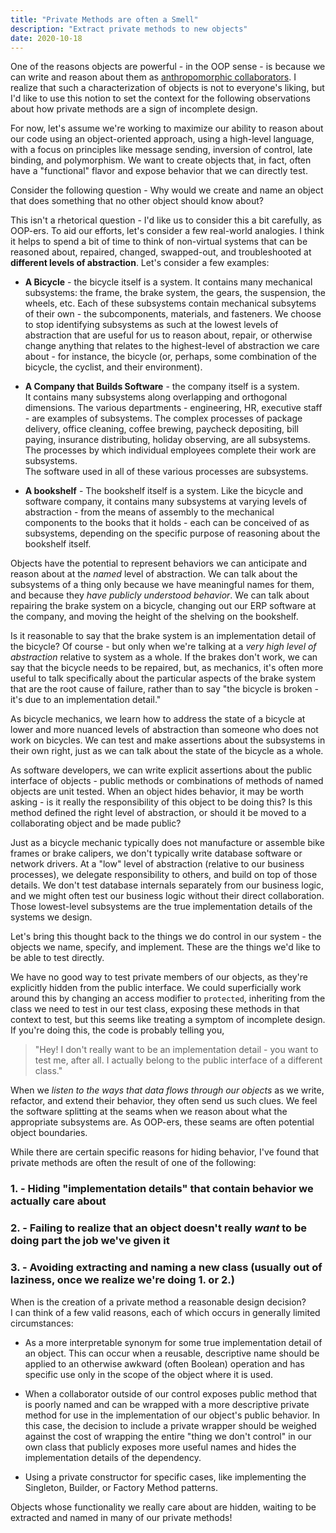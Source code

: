 ```yaml
---
title: "Private Methods are often a Smell"
description: "Extract private methods to new objects"
date: 2020-10-18
---
```


One of the reasons objects are powerful - in the OOP sense - is because we can write
and reason about them as [anthropomorphic collaborators](https://sandimetz.com/blog/2018/21/what-does-oo-afford).
I realize that such a characterization of objects is not to everyone's liking, but I'd like to use this notion
to set the context for the following observations about how private methods are a sign of incomplete design.

For now, let's assume we're working to maximize our ability to reason about our code using
an object-oriented approach, using a high-level language, with a focus on principles like message sending, 
inversion of control, late binding, and polymorphism. We want to create objects that, in fact, 
often have a "functional" flavor and expose behavior that we can directly test.

Consider the following question - Why would we create and name an object that does something that
no other object should know about?

This isn't a rhetorical question - I'd like us to consider this a bit carefully, as OOP-ers.
To aid our efforts, let's consider a few real-world analogies.  I think it helps to spend a bit of time
to think of non-virtual systems that can be reasoned about, repaired, changed, swapped-out, and
troubleshooted at __different levels of abstraction__.  Let's consider a few examples:

- __A Bicycle__ - the bicycle itself is a system.  It contains many mechanical subsystems: the
frame, the brake system, the gears, the suspension, the wheels, etc.  Each of these subsystems contain mechanical
subsytems of their own - the subcomponents, materials, and fasteners.  We choose to stop identifying
subsystems as such at the lowest levels of abstraction that are useful for us to reason about, repair,
or otherwise change anything that relates to the highest-level of abstraction we care about - for instance,
the bicycle (or, perhaps, some combination of the bicycle, the cyclist, and their environment).


- __A Company that Builds Software__ - the company itself is a system.  
It contains many subsystems along overlapping and orthogonal dimensions. 
The various departments - engineering, HR, executive staff - are examples of subsystems.
The complex processes of package delivery, office cleaning, coffee brewing, paycheck depositing,
bill paying, insurance distributing, holiday observing, are all subsystems.  The processes by
which individual employees complete their work are subsystems.  
The software used in all of these various processes are subsystems.


- __A bookshelf__ - The bookshelf itself is a system.  Like the bicycle and software company, it contains many
subsystems at varying levels of abstraction - from the means of assembly to the mechanical components to the
books that it holds - each can be conceived of as subsystems, depending on the specific purpose of reasoning about the 
bookshelf itself.

Objects have the potential to represent behaviors we can anticipate and reason about at the _named_ level of abstraction.
We can talk about the subsystems of a thing only because we have meaningful names for them, and because they _have publicly
understood behavior_.  We can talk about repairing the brake system on a bicycle, changing out our ERP software at the company, 
and moving the height of the shelving on the bookshelf.  

Is it reasonable to say that the brake system is an implementation detail of the bicycle? Of course -
but only when we're talking at a _very high level of abstraction_ relative to system as a whole. 
If the brakes don't work, we can say that the bicycle needs to be repaired, but, as mechanics, 
it's often more useful to talk specifically about the particular aspects of the brake system that are
the root cause of failure, rather than to say "the bicycle is broken - it's due to an implementation detail."  

As bicycle mechanics, we learn how to address the state of a bicycle at lower and more nuanced levels of 
abstraction than someone who does not work on bicycles.  We can test and make assertions about the subsystems in 
their own right, just as we can talk about the state of the bicycle as a whole.

As software developers, we can write explicit assertions about the public interface of objects -
public methods or combinations of methods of named objects are unit tested.  When an object hides behavior,
it may be worth asking - is it really the responsibility of this object to be doing this?  Is this method 
defined the right level of abstraction, or should it be moved to a collaborating object and be made public?

Just as a bicycle mechanic typically does not manufacture or assemble bike frames or brake calipers, we don't
typically write database software or network drivers.  At a "low" level of abstraction (relative to our
business processes), we delegate responsibility to others, and build on top of those details.
We don't test database internals separately from our business logic, and we might often test our business logic
without their direct collaboration.  Those lowest-level subsystems are the true implementation details of the 
systems we design.

Let's bring this thought back to the things we do control in our system - the objects we name, specify,
and implement.  These are the things we'd like to be able to test directly.

We have no good way to test private members of our objects, as they're explicitly hidden from the
public interface.  We could superficially work around this by changing an access modifier to `protected`, 
inheriting from the class we need to test in our test class, exposing these methods in that context to test,
but this seems like treating a symptom of incomplete design. If you're doing this, the code is probably telling you, 

> "Hey! I don't really want to be an implementation detail - you want to test me, after all.
> I actually belong to the public interface of a different class."

When we _listen to the ways that data flows through our objects_ as we write, refactor, 
and extend their behavior, they often send us such clues.  We feel the software splitting at 
the seams when we reason about what the appropriate subsystems are. 
As OOP-ers, these seams are often potential object boundaries.

While there are certain specific reasons for hiding behavior, 
I've found that private methods are often the result of one of the following:

### 1. - __Hiding "implementation details" that contain behavior we actually care about__

### 2. - __Failing to realize that an object doesn't really _want_ to be doing part the job we've given it__

### 3. - __Avoiding extracting and naming a new class (usually out of laziness, once we realize we're doing 1. or 2.)__

When is the creation of a private method a reasonable design decision?  
I can think of a few valid reasons, each of which occurs in generally limited circumstances:

- As a more interpretable synonym for some true implementation detail of an object. This can occur when a
reusable, descriptive name should be applied to an otherwise awkward (often Boolean) operation 
and has specific use only in the scope of the object where it is used.

- When a collaborator outside of our control exposes public method that is poorly named and can be 
wrapped with a more descriptive private method for use in the implementation of our object's public 
behavior. In this case, the decision to include a private wrapper should be weighed against the cost 
of wrapping the entire "thing we don't control" in our own class that publicly exposes more useful 
names and hides the implementation details of the dependency.

- Using a private constructor for specific cases, like implementing the Singleton, Builder, or Factory Method patterns.

Objects whose functionality we really care about are hidden, waiting to be extracted and named in many of our private methods!


